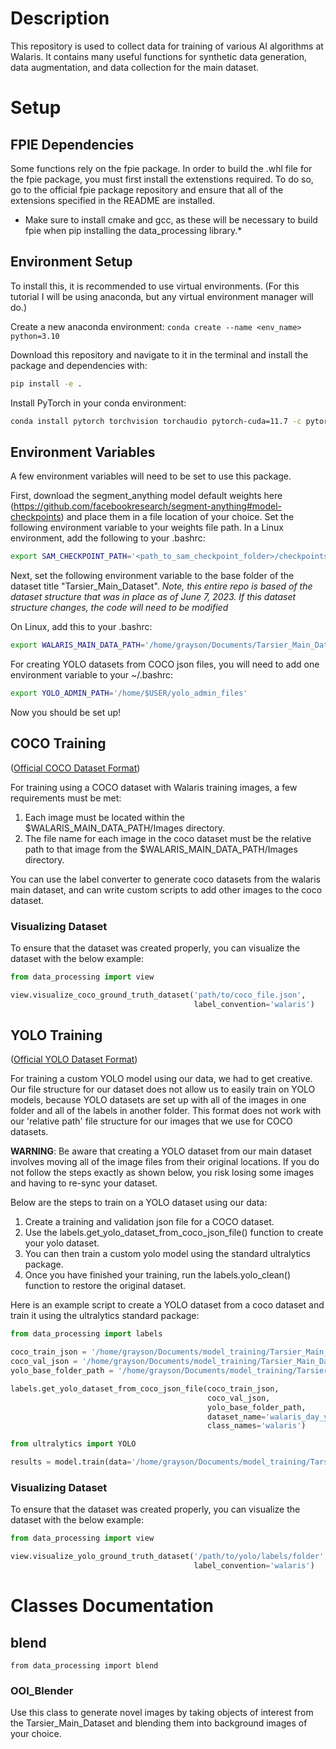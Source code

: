 # Description
This repository is used to collect data for training of various AI algorithms at Walaris. It contains many useful functions for synthetic data generation, data augmentation, and data collection for the main dataset.

# Setup

## FPIE Dependencies
Some functions rely on the fpie package. In order to build the .whl file for the fpie package, you must first install the extenstions required. To do so, go to the official fpie package repository and ensure that all of the extensions specified in the README are installed.
* Make sure to install cmake and gcc, as these will be necessary to build fpie when pip installing the data_processing library.*

## Environment Setup
To install this, it is recommended to use virtual environments. (For this tutorial I will be using anaconda, but any virtual environment manager will do.)

Create a new anaconda environment: `conda create --name <env_name> python=3.10`

Download this repository and navigate to it in the terminal and install the package and dependencies with:

~~~bash
pip install -e .
~~~

Install PyTorch in your conda environment:

~~~bash
conda install pytorch torchvision torchaudio pytorch-cuda=11.7 -c pytorch -c nvidia
~~~

## Environment Variables
A few environment variables will need to be set to use this package.

First, download the segment_anything model default weights here (https://github.com/facebookresearch/segment-anything#model-checkpoints) and place them in a file location of your choice. Set the following environment variable to your weights file path. In a Linux environment, add the following to your .bashrc:

~~~bash
export SAM_CHECKPOINT_PATH='<path_to_sam_checkpoint_folder>/checkpoints/sam_vit_h.pth'
~~~

Next, set the following environment variable to the base folder of the dataset title "Tarsier_Main_Dataset". *Note, this entire repo is based of the dataset structure that was in place as of June 7, 2023. If this dataset structure changes, the code will need to be modified*

On Linux, add this to your .bashrc:

~~~bash
export WALARIS_MAIN_DATA_PATH='/home/grayson/Documents/Tarsier_Main_Dataset/'
~~~

For creating YOLO datasets from COCO json files, you will need to add one environment variable to your ~/.bashrc:

~~~bash
export YOLO_ADMIN_PATH='/home/$USER/yolo_admin_files'
~~~

Now you should be set up!

## COCO Training

([Official COCO Dataset Format](https://cocodataset.org/#format-data))

For training using a COCO dataset with Walaris training images, a few requirements must be met:
1. Each image must be located within the $WALARIS_MAIN_DATA_PATH/Images directory.
2. The file name for each image in the coco dataset must be the relative path to that image from the $WALARIS_MAIN_DATA_PATH/Images directory.

You can use the label converter to generate coco datasets from the walaris main dataset, and can write custom scripts to add other images to the coco dataset.

### Visualizing Dataset

To ensure that the dataset was created properly, you can visualize the dataset with the below example:

~~~python
from data_processing import view

view.visualize_coco_ground_truth_dataset('path/to/coco_file.json',
                                         label_convention='walaris')
~~~

## YOLO Training

([Official YOLO Dataset Format](https://docs.ultralytics.com/datasets/detect/))

For training a custom YOLO model using our data, we had to get creative. Our file structure for our dataset does not allow us to easily train on YOLO models, because YOLO datasets are set up with all of the images in one folder and all of the labels in another folder. This format does not work with our 'relative path' file structure for our images that we use for COCO datasets.

**WARNING**: Be aware that creating a YOLO dataset from our main dataset involves moving all of the image files from their original locations. If you do not follow the steps exactly as shown below, you risk losing some images and having to re-sync your dataset.

Below are the steps to train on a YOLO dataset using our data:

1. Create a training and validation json file for a COCO dataset.
2. Use the labels.get_yolo_dataset_from_coco_json_file() function to create your yolo dataset.
3. You can then train a custom yolo model using the standard ultralytics package.
4. Once you have finished your training, run the labels.yolo_clean() function to restore the original dataset.

Here is an example script to create a YOLO dataset from a coco dataset and train it using the ultralytics standard package:

~~~python
from data_processing import labels

coco_train_json = '/home/grayson/Documents/model_training/Tarsier_Main_Dataset/Labels_NEW/day/train_COCO/exp2_dino_fully_labelled_day_train.json.json'
coco_val_json = '/home/grayson/Documents/model_training/Tarsier_Main_Dataset/Labels_NEW/day/val_COCO/exp1_dino_fully_labelled_day_val_results.json'
yolo_base_folder_path = '/home/grayson/Documents/model_training/Tarsier_Main_Dataset/yolo_datasets/day_yolo_dataset'

labels.get_yolo_dataset_from_coco_json_file(coco_train_json,
                                            coco_val_json,
                                            yolo_base_folder_path,
                                            dataset_name='walaris_day_yolo',
                                            class_names='walaris')

from ultralytics import YOLO

results = model.train(data='/home/grayson/Documents/model_training/Tarsier_Main_Dataset/yolo_datasets/day_yolo_dataset/walaris_day_yolo.yaml', epochs=3)
~~~

### Visualizing Dataset

To ensure that the dataset was created properly, you can visualize the dataset with the below example:

~~~python
from data_processing import view

view.visualize_yolo_ground_truth_dataset('/path/to/yolo/labels/folder',
                                         label_convention='walaris')
~~~

# Classes Documentation

## blend

`from data_processing import blend`

### OOI_Blender

Use this class to generate novel images by taking objects of interest from the Tarsier_Main_Dataset and blending them into background images of your choice.
